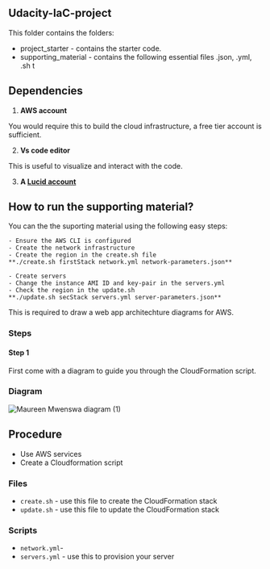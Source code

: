 ## Udacity-IaC-project

This folder contains the folders:
*  project_starter - contains the starter code.
*  supporting_material - contains the following essential files .json, .yml, .sh t

## Dependencies

1. **AWS account**


You would require this to build the cloud infrastructure, a free tier account is sufficient.

2. **Vs code editor**


This is useful to visualize and interact with the code.

3. **A [Lucid account](https://www.lucidchart.com)** 

## How to run the supporting material?
You can the the suporting material using the following easy steps:

```
- Ensure the AWS CLI is configured
- Create the network infrastructure 
- Create the region in the create.sh file
**./create.sh firstStack network.yml network-parameters.json**

- Create servers
- Change the instance AMI ID and key-pair in the servers.yml
- Check the region in the update.sh
**./update.sh secStack servers.yml server-parameters.json**
```



This is required to draw a web app architechture diagrams for AWS.

### Steps
#### Step 1

First come with a diagram to guide you through the CloudFormation script.

### Diagram
        
![Maureen Mwenswa diagram (1)](https://user-images.githubusercontent.com/84717663/187095613-d9d4004e-b6cf-448a-8cdc-4c0a7a79e2a2.jpeg)



## Procedure

* Use AWS services
* Create a Cloudformation script  

### Files

* `create.sh` - use this file to create the CloudFormation stack
* `update.sh` - use this file to update the CloudFormation stack

### Scripts
* `network.yml`-
* `servers.yml` - use this to provision your server
